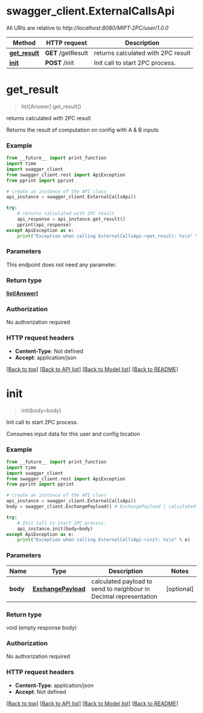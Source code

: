 # swagger_client.ExternalCallsApi

All URIs are relative to *http://localhost:8080/MIPT-2PC/user/1.0.0*

Method | HTTP request | Description
------------- | ------------- | -------------
[**get_result**](ExternalCallsApi.md#get_result) | **GET** /getResult | returns calculated with 2PC result
[**init**](ExternalCallsApi.md#init) | **POST** /init | Init call to start 2PC process.

# **get_result**
> list[Answer] get_result()

returns calculated with 2PC result

Returns the result of computation on config with A & B inputs

### Example
```python
from __future__ import print_function
import time
import swagger_client
from swagger_client.rest import ApiException
from pprint import pprint

# create an instance of the API class
api_instance = swagger_client.ExternalCallsApi()

try:
    # returns calculated with 2PC result
    api_response = api_instance.get_result()
    pprint(api_response)
except ApiException as e:
    print("Exception when calling ExternalCallsApi->get_result: %s\n" % e)
```

### Parameters
This endpoint does not need any parameter.

### Return type

[**list[Answer]**](Answer.md)

### Authorization

No authorization required

### HTTP request headers

 - **Content-Type**: Not defined
 - **Accept**: application/json

[[Back to top]](#) [[Back to API list]](../README.md#documentation-for-api-endpoints) [[Back to Model list]](../README.md#documentation-for-models) [[Back to README]](../README.md)

# **init**
> init(body=body)

Init call to start 2PC process.

Consumes input data for this user and config location

### Example
```python
from __future__ import print_function
import time
import swagger_client
from swagger_client.rest import ApiException
from pprint import pprint

# create an instance of the API class
api_instance = swagger_client.ExternalCallsApi()
body = swagger_client.ExchangePayload() # ExchangePayload | calculated payload to send to neighbour in Decimal representation (optional)

try:
    # Init call to start 2PC process.
    api_instance.init(body=body)
except ApiException as e:
    print("Exception when calling ExternalCallsApi->init: %s\n" % e)
```

### Parameters

Name | Type | Description  | Notes
------------- | ------------- | ------------- | -------------
 **body** | [**ExchangePayload**](ExchangePayload.md)| calculated payload to send to neighbour in Decimal representation | [optional] 

### Return type

void (empty response body)

### Authorization

No authorization required

### HTTP request headers

 - **Content-Type**: application/json
 - **Accept**: Not defined

[[Back to top]](#) [[Back to API list]](../README.md#documentation-for-api-endpoints) [[Back to Model list]](../README.md#documentation-for-models) [[Back to README]](../README.md)

